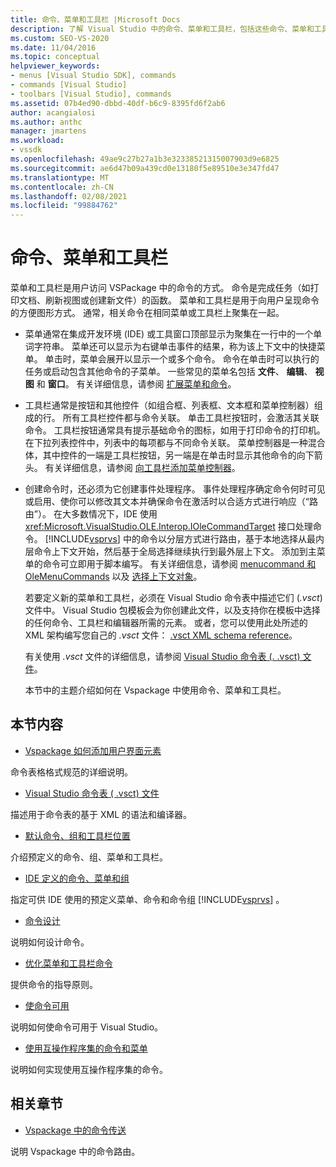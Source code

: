 ```yaml
---
title: 命令、菜单和工具栏 |Microsoft Docs
description: 了解 Visual Studio 中的命令、菜单和工具栏，包括这些命令、菜单和工具栏，以及它们在 Vspackage 中的工作方式。
ms.custom: SEO-VS-2020
ms.date: 11/04/2016
ms.topic: conceptual
helpviewer_keywords:
- menus [Visual Studio SDK], commands
- commands [Visual Studio]
- toolbars [Visual Studio], commands
ms.assetid: 07b4ed90-dbbd-40df-b6c9-8395fd6f2ab6
author: acangialosi
ms.author: anthc
manager: jmartens
ms.workload:
- vssdk
ms.openlocfilehash: 49ae9c27b27a1b3e32338521315007903d9e6825
ms.sourcegitcommit: ae6d47b09a439cd0e13180f5e89510e3e347fd47
ms.translationtype: MT
ms.contentlocale: zh-CN
ms.lasthandoff: 02/08/2021
ms.locfileid: "99884762"
---
```

# <a name="commands-menus-and-toolbars"></a>命令、菜单和工具栏
菜单和工具栏是用户访问 VSPackage 中的命令的方式。 命令是完成任务（如打印文档、刷新视图或创建新文件）的函数。 菜单和工具栏是用于向用户呈现命令的方便图形方式。 通常，相关命令在相同菜单或工具栏上聚集在一起。

- 菜单通常在集成开发环境 (IDE) 或工具窗口顶部显示为聚集在一行中的一个单词字符串。 菜单还可以显示为右键单击事件的结果，称为该上下文中的快捷菜单。 单击时，菜单会展开以显示一个或多个命令。 命令在单击时可以执行的任务或启动包含其他命令的子菜单。 一些常见的菜单名包括 **文件**、 **编辑**、 **视图** 和 **窗口**。 有关详细信息，请参阅 [扩展菜单和命令](../../extensibility/extending-menus-and-commands.md)。

- 工具栏通常是按钮和其他控件（如组合框、列表框、文本框和菜单控制器）组成的行。 所有工具栏控件都与命令关联。 单击工具栏按钮时，会激活其关联命令。 工具栏按钮通常具有提示基础命令的图标，如用于打印命令的打印机。 在下拉列表控件中，列表中的每项都与不同命令关联。 菜单控制器是一种混合体，其中控件的一端是工具栏按钮，另一端是在单击时显示其他命令的向下箭头。 有关详细信息，请参阅 [向工具栏添加菜单控制器](../../extensibility/adding-a-menu-controller-to-a-toolbar.md)。

- 创建命令时，还必须为它创建事件处理程序。 事件处理程序确定命令何时可见或启用、使你可以修改其文本并确保命令在激活时以合适方式进行响应（“路由”）。 在大多数情况下，IDE 使用 <xref:Microsoft.VisualStudio.OLE.Interop.IOleCommandTarget> 接口处理命令。 [!INCLUDE[vsprvs](../../code-quality/includes/vsprvs_md.md)] 中的命令以分层方式进行路由，基于本地选择从最内层命令上下文开始，然后基于全局选择继续执行到最外层上下文。 添加到主菜单的命令可立即用于脚本编写。 有关详细信息，请参阅 [menucommand 和 OleMenuCommands](/previous-versions/visualstudio/visual-studio-2015/misc/menucommands-vs-olemenucommands?preserve-view=true&view=vs-2015) 以及 [选择上下文对象](../../extensibility/internals/selection-context-objects.md)。

  若要定义新的菜单和工具栏，必须在 Visual Studio 命令表中描述它们 (*.vsct*) 文件中。 Visual Studio 包模板会为你创建此文件，以及支持你在模板中选择的任何命令、工具栏和编辑器所需的元素。 或者，您可以使用此处所述的 XML 架构编写您自己的 *.vsct* 文件： [.vsct XML schema reference](../../extensibility/vsct-xml-schema-reference.md)。

  有关使用 *.vsct* 文件的详细信息，请参阅 [Visual Studio 命令表 (. .vsct) 文件](../../extensibility/internals/visual-studio-command-table-dot-vsct-files.md)。

  本节中的主题介绍如何在 Vspackage 中使用命令、菜单和工具栏。

## <a name="in-this-section"></a>本节内容
- [Vspackage 如何添加用户界面元素](../../extensibility/internals/how-vspackages-add-user-interface-elements.md)

 命令表格格式规范的详细说明。

- [Visual Studio 命令表 ( .vsct) 文件](../../extensibility/internals/visual-studio-command-table-dot-vsct-files.md)

 描述用于命令表的基于 XML 的语法和编译器。

- [默认命令、组和工具栏位置](../../extensibility/internals/default-command-group-and-toolbar-placement.md)

 介绍预定义的命令、组、菜单和工具栏。

- [IDE 定义的命令、菜单和组](../../extensibility/internals/ide-defined-commands-menus-and-groups.md)

 指定可供 IDE 使用的预定义菜单、命令和命令组 [!INCLUDE[vsprvs](../../code-quality/includes/vsprvs_md.md)] 。

- [命令设计](../../extensibility/internals/command-design.md)

 说明如何设计命令。

- [优化菜单和工具栏命令](../../extensibility/internals/optimizing-menu-and-toolbar-commands.md)

 提供命令的指导原则。

- [使命令可用](../../extensibility/internals/making-commands-available.md)

 说明如何使命令可用于 Visual Studio。

- [使用互操作程序集的命令和菜单](../../extensibility/internals/commands-and-menus-that-use-interop-assemblies.md)

 说明如何实现使用互操作程序集的命令。

## <a name="related-sections"></a>相关章节
- [Vspackage 中的命令传送](../../extensibility/internals/command-routing-in-vspackages.md)

 说明 Vspackage 中的命令路由。